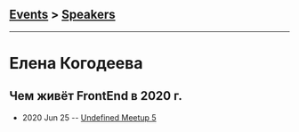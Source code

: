 ## [Events](../README.md) > [Speakers](../speakers.md)
---

# Елена Когодеева

## Чем живёт FrontEnd в 2020 г.
- 2020 Jun 25 -- [Undefined Meetup 5](https://www.youtube.com/watch?v=NaJtjlUCo-o)    
